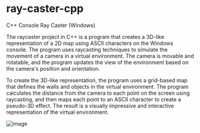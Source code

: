 # ray-caster-cpp
C++ Console Ray Caster (Windows)

The raycaster project in C++ is a program that creates a 3D-like representation of a 2D map using ASCII characters on the Windows console. The program uses raycasting
techniques to simulate the movement of a camera in a virtual environment. The camera is movable and rotatable, and the program updates the view of the environment based
on the camera's position and orientation.

To create the 3D-like representation, the program uses a grid-based map that defines the walls and objects in the virtual environment. The program calculates the
distance from the camera to each point on the screen using raycasting, and then maps each point to an ASCII character to create a pseudo-3D effect. The result is a
visually impressive and interactive representation of the virtual environment.

![image](https://user-images.githubusercontent.com/92608673/225667767-dbd8f54a-3bfe-44ad-9137-8330cf29e80f.png)

